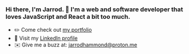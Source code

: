 ### Hi there, I'm Jarrod. 👋 I'm a web and software developer that loves JavaScript and React a bit too much.

- ✏️ Come check out [my portfolio](https://www.jarrodhammond.com/)
- 💼 Visit my [LinkedIn profile](https://www.linkedin.com/in/jarrodhammond/)
- ✉️ Give me a buzz at: [jarrodhammond@proton.me](mailto:jarrodhammond@proton.me)

<!--
**jarrodhammond/jarrodhammond** is a ✨ _special_ ✨ repository because its `README.md` (this file) appears on your GitHub profile.

Here are some ideas to get you started:

- 🔭 I’m currently working on ...
- 🌱 I’m currently learning ...
- 👯 I’m looking to collaborate on ...
- 🤔 I’m looking for help with ...
- 💬 Ask me about ...
- 📫 How to reach me: ...
- 😄 Pronouns: ...
- ⚡ Fun fact: ...
-->
